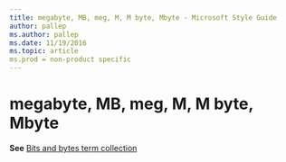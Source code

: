 ```yaml
---
title: megabyte, MB, meg, M, M byte, Mbyte - Microsoft Style Guide
author: pallep
ms.author: pallep
ms.date: 11/19/2016
ms.topic: article
ms.prod = non-product specific
---
```


# megabyte, MB, meg, M, M byte, Mbyte

**See** [Bits and bytes term collection](/style-guide/a-z-word-list-term-collections/term-collections/bits-bytes-terms)
